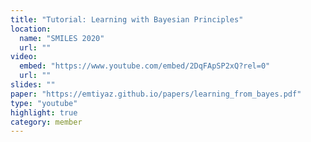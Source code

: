 ```yaml
---
title: "Tutorial: Learning with Bayesian Principles"
location:
  name: "SMILES 2020"
  url: ""
video:
  embed: "https://www.youtube.com/embed/2DqFApSP2xQ?rel=0"
  url: ""
slides: ""
paper: "https://emtiyaz.github.io/papers/learning_from_bayes.pdf"
type: "youtube"
highlight: true
category: member
---
```


